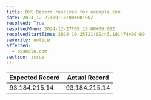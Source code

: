 ```yaml
---
title: DNS Record resolved for example.com
date: 2024-12-27T09:18:08+00:00Z
resolved: True
resolvedWhen: 2024-12-27T09:18:08+00:00Z
resolvedStartTime: 2024-10-25T21:09:43.191474+00:00
severity: notice
affected:
  - example.com
section: issue
---
```


| Expected Record  | Actual Record  |
|------------------|----------------|
| 93.184.215.14 | 93.184.215.14 |
